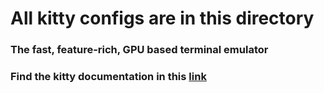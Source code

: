 # All kitty configs are in this directory

### The fast, feature-rich, GPU based terminal emulator
### Find the kitty documentation in this [link](https://sw.kovidgoyal.net/kitty/)
